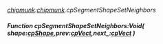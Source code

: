 _[chipmunk](../../modules/chipmunk/chipmunk-module.md):[chipmunk](../../modules/chipmunk/chipmunk-module.md).cpSegmentShapeSetNeighbors_
##### Function cpSegmentShapeSetNeighbors:Void( shape:[cpShape](../../modules/chipmunk/chipmunk-cpshape.md),prev:[cpVect](../../modules/chipmunk/chipmunk-cpvect.md),next_:[cpVect](../../modules/chipmunk/chipmunk-cpvect.md) )
